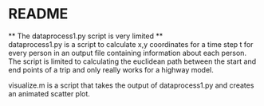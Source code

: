 # README

** The dataprocess1.py script is very limited ** <br />
dataprocess1.py is a script to calculate x,y coordinates for a time step t for every person in an output file containing information about each person. <br />
The script is limited to calculating the euclidean path between the start and end points of a trip and only really works for a highway model. <br />

visualize.m is a script that takes the output of dataprocess1.py and creates an animated scatter plot. <br />
